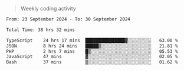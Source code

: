 > Weekly coding activity
<!--START_SECTION:waka-->

```txt
From: 23 September 2024 - To: 30 September 2024

Total Time: 38 hrs 32 mins

TypeScript    24 hrs 17 mins  ███████████████▓░░░░░░░░░   63.00 %
JSON          8 hrs 24 mins   █████▒░░░░░░░░░░░░░░░░░░░   21.81 %
PHP           2 hrs 7 mins    █▒░░░░░░░░░░░░░░░░░░░░░░░   05.53 %
JavaScript    47 mins         ▓░░░░░░░░░░░░░░░░░░░░░░░░   02.05 %
Bash          37 mins         ▒░░░░░░░░░░░░░░░░░░░░░░░░   01.62 %
```

<!--END_SECTION:waka-->
